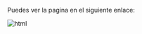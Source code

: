 Puedes ver la pagina en el siguiente enlace:
 
 ![html](https://img.shields.io/badge/onlyflans-(http://127.0.0.1:8000/)-FF90E8?logoColor=white&labelColor=101010)
